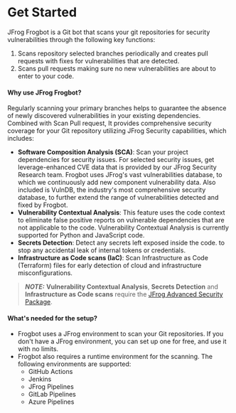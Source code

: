 # Get Started

JFrog Frogbot is a Git bot that scans your git repositories for security vulnerabilities through the following key functions:

1. Scans repository selected branches periodically and creates pull requests with fixes for vulnerabilities that are detected.
2. Scans pull requests making sure no new vulnerabilities are about to enter to your code. 


#### Why use JFrog Frogbot?

Regularly scanning your primary branches helps to guarantee the absence of newly discovered vulnerabilities in your existing dependencies.
Combined with Scan Pull request, It provides comprehensive security coverage for your Git repository utilizing JFrog Security capabilities, which includes:

   

* **Software Composition Analysis (SCA)**: Scan your project dependencies for security issues. For selected security issues, get leverage-enhanced CVE data that is provided by our JFrog Security Research team. Frogbot uses JFrog's vast vulnerabilities database, to which we continuously add new component vulnerability data. Also included is VulnDB, the industry's most comprehensive security database, to further extend the range of vulnerabilities detected and fixed by Frogbot.
* **Vulnerability Contextual Analysis**: This feature uses the code context to eliminate false positive reports on vulnerable dependencies that are not applicable to the code. Vulnerability Contextual Analysis is currently supported for Python and JavaScript code.
* **Secrets Detection**: Detect any secrets left exposed inside the code. to stop any accidental leak of internal tokens or credentials.
* **Infrastructure as Code scans (IaC)**: Scan Infrastructure as Code (Terraform) files for early detection of cloud and infrastructure misconfigurations.

> _**NOTE:**_ **Vulnerability Contextual Analysis**, **Secrets Detection** and **Infrastructure as Code scans** require the [JFrog Advanced Security Package](https://jfrog.com/xray/).

#### What's needed for the setup?

* Frogbot uses a JFrog environment to scan your Git repositories. If you don't have a JFrog environment, you can set up one for free, and use it with no limits.
* Frogbot also requires a runtime environment for the scanning. The following environments are supported:
  * GitHub Actions
  * Jenkins
  * JFrog Pipelines
  * GitLab Pipelines
  * Azure Pipelines
